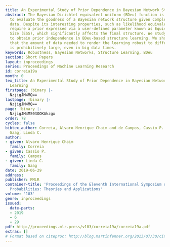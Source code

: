 ```yaml
---
title: An Experimental Study of Prior Dependence in Bayesian Network Structure Learning
abstract: The Bayesian Dirichlet equivalent uniform (BDeu) function is a popular score
  to evaluate the goodness of a Bayesian network structure given complete categorical
  data. Despite its interesting properties, such as likelihood equivalence, it does
  require a prior expressed via a user-defined parameter known as Equivalent Sample
  Size (ESS), which significantly affects the final structure. We study conditions
  to obtain prior independence in BDeu-based structure learning. We show in experiments
  that the amount of data needed to render the learning robust to different ESS values
  is prohibitively large, even in big data times.
keywords: Robustness, Bayesian Networks, Structure Learning, BDeu
section: Short Papers
layout: inproceedings
series: Proceedings of Machine Learning Research
id: correia19a
month: 0
tex_title: An Experimental Study of Prior Dependence in Bayesian Network Structure
  Learning
firstpage: !binary |-
  NzjigJM4MQ==
lastpage: !binary |-
  NzjigJM4MQ==
page: !binary |-
  NzjigJM4MS03OOKAkzgx
order: 78
cycles: false
bibtex_author: Correia, Alvaro Henrique Chaim and de Campos, Cassio P. and van der
  Gaag, Linda C.
author:
- given: Alvaro Henrique Chaim
  family: Correia
- given: Cassio P.
  family: Campos
- given: Linda C.
  family: Gaag
date: 2019-06-29
address: 
publisher: PMLR
container-title: 'Proceedings of the Eleventh International Symposium on Imprecise
  Probabilities: Theories and Applications'
volume: '103'
genre: inproceedings
issued:
  date-parts:
  - 2019
  - 6
  - 29
pdf: http://proceedings.mlr.press/v103/correia19a/correia19a.pdf
extras: []
# Format based on citeproc: http://blog.martinfenner.org/2013/07/30/citeproc-yaml-for-bibliographies/
---
```


